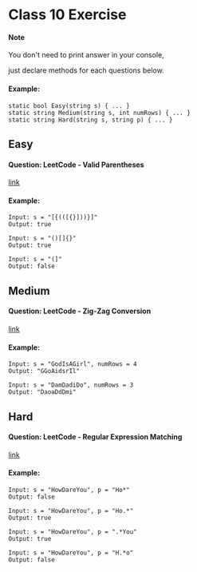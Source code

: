 # Class 10 Exercise

#### Note
You don't need to print answer in your console,

just declare methods for each questions below.

#### Example:
```
static bool Easy(string s) { ... }
static string Medium(string s, int numRows) { ... }
static string Hard(string s, string p) { ... }
```

## Easy
#### Question: LeetCode - Valid Parentheses
[link](https://leetcode.com/problems/valid-parentheses/) 

#### Example:
```
Input: s = "[{(([{}]))}]"
Output: true
```
```
Input: s = "()[]{}"
Output: true
```
```
Input: s = "(]"
Output: false
```

## Medium
#### Question: LeetCode - Zig-Zag Conversion
[link](https://leetcode.com/problems/zigzag-conversion/) 

#### Example:
```
Input: s = "GodIsAGirl", numRows = 4
Output: "GGoAidsrIl"
```
```
Input: s = "DamDadiDo", numRows = 3
Output: "DaoaDdDmi"
```

## Hard
#### Question: LeetCode - Regular Expression Matching
[link](https://leetcode.com/problems/regular-expression-matching/)

#### Example:
```
Input: s = "HowDareYou", p = "Ho*"
Output: false
```
```
Input: s = "HowDareYou", p = "Ho.*"
Output: true
```
```
Input: s = "HowDareYou", p = ".*You"
Output: true
```
```
Input: s = "HowDareYou", p = "H.*o"
Output: false
```
